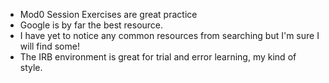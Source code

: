 - Mod0 Session Exercises are great practice
- Google is by far the best resource.
- I have yet to notice any common resources from searching but I'm sure I will find some!
- The IRB environment is great for trial and error learning, my kind of style.
